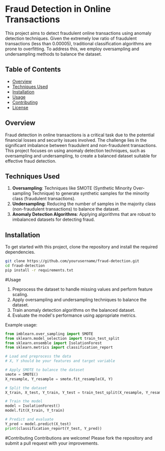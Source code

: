 # Fraud Detection in Online Transactions

This project aims to detect fraudulent online transactions using anomaly detection techniques. Given the extremely low ratio of fraudulent transactions (less than 0.00005), traditional classification algorithms are prone to overfitting. To address this, we employ oversampling and undersampling methods to balance the dataset.

## Table of Contents

- [Overview](#overview)
- [Techniques Used](#techniques-used)
- [Installation](#installation)
- [Usage](#usage)
- [Contributing](#contributing)
- [License](#license)

## Overview

Fraud detection in online transactions is a critical task due to the potential financial losses and security issues involved. The challenge lies in the significant imbalance between fraudulent and non-fraudulent transactions. This project focuses on using anomaly detection techniques, such as oversampling and undersampling, to create a balanced dataset suitable for effective fraud detection.

## Techniques Used

1. **Oversampling**: Techniques like SMOTE (Synthetic Minority Over-sampling Technique) to generate synthetic samples for the minority class (fraudulent transactions).
2. **Undersampling**: Reducing the number of samples in the majority class (non-fraudulent transactions) to balance the dataset.
3. **Anomaly Detection Algorithms**: Applying algorithms that are robust to imbalanced datasets for detecting fraud.

## Installation

To get started with this project, clone the repository and install the required dependencies.

```bash
git clone https://github.com/yourusername/fraud-detection.git
cd fraud-detection
pip install -r requirements.txt
```
#Usage
1. Preprocess the dataset to handle missing values and perform feature scaling.
2. Apply oversampling and undersampling techniques to balance the dataset.
3. Train anomaly detection algorithms on the balanced dataset.
4. Evaluate the model's performance using appropriate metrics.
   
Example usage:
```python
from imblearn.over_sampling import SMOTE
from sklearn.model_selection import train_test_split
from sklearn.ensemble import IsolationForest
from sklearn.metrics import classification_report

# Load and preprocess the data
# X, Y should be your features and target variable

# Apply SMOTE to balance the dataset
smote = SMOTE()
X_resample, Y_resample = smote.fit_resample(X, Y)

# Split the dataset
X_train, X_test, Y_train, Y_test = train_test_split(X_resample, Y_resample, test_size=0.2, random_state=42)

# Train the model
model = IsolationForest()
model.fit(X_train, Y_train)

# Predict and evaluate
Y_pred = model.predict(X_test)
print(classification_report(Y_test, Y_pred))
```
#Contributing
Contributions are welcome! Please fork the repository and submit a pull request with your improvements.
